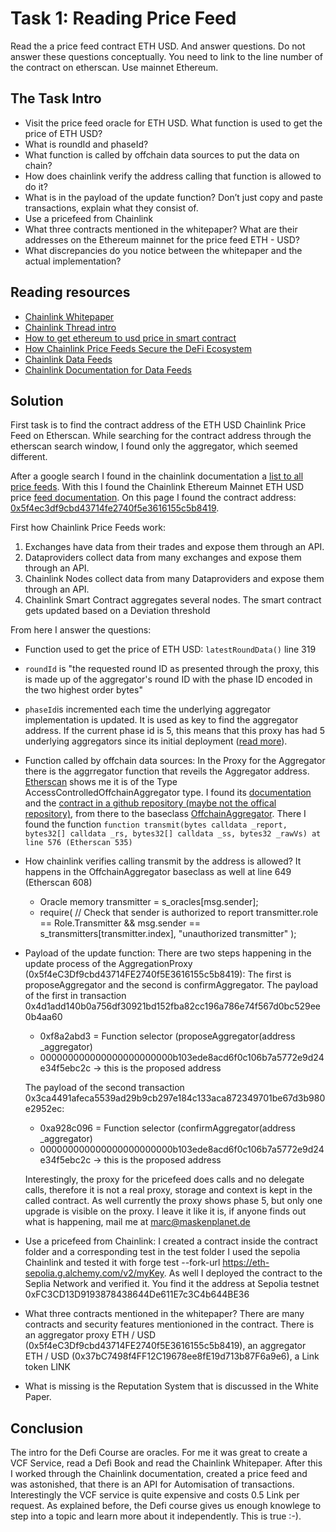 # Task 1: Reading Price Feed

Read the a price feed contract ETH USD. And answer questions. Do not answer these questions conceptually. You need to link to the line number of the contract on etherscan. Use mainnet Ethereum.

## The Task Intro

- Visit the price feed oracle for ETH USD. What function is used to get the price of
  ETH USD?
- What is roundId and phaseId?
- What function is called by offchain data sources to put the data on chain?
- How does chainlink verify the address calling that function is allowed to do it?
- What is in the payload of the update function? Don’t just copy and paste transactions, explain what they consist of.
- Use a pricefeed from Chainlink
- What three contracts mentioned in the whitepaper? What are their addresses on the
  Ethereum mainnet for the price feed ETH - USD?
- What discrepancies do you notice between the whitepaper and the actual
  implementation?

## Reading resources

- [Chainlink Whitepaper](https://research.chain.link/whitepaper-v1.pdf)
- [Chainlink Thread intro](https://twitter.com/chainlink/status/1540107442415194114?lang=en)
- [How to get ethereum to usd price in smart contract](https://dapp-world.com/smartbook/how-to-get-ethereum-to-usd-price-in-smart-contract-K4Jf)
- [How Chainlink Price Feeds Secure the DeFi Ecosystem](https://blog.chain.link/chainlink-price-feeds-secure-defi/)
- [Chainlink Data Feeds](https://data.chain.link/)
- [Chainlink Documentation for Data Feeds](https://docs.chain.link/data-feeds/)

## Solution

First task is to find the contract address of the ETH USD Chainlink Price Feed on Etherscan. While searching for the contract address through the etherscan search window, I found only the aggregator, which seemed different.

After a google search I found in the chainlink documentation a [list to all price feeds](https://data.chain.link/). With this I found the Chainlink Ethereum Mainnet ETH USD price [feed documentation](https://data.chain.link/ethereum/mainnet/crypto-usd/eth-usd). On this page I found the contract address: [0x5f4ec3df9cbd43714fe2740f5e3616155c5b8419](https://etherscan.io/address/0x5f4ec3df9cbd43714fe2740f5e3616155c5b8419#code).

First how Chainlink Price Feeds work:

1. Exchanges have data from their trades and expose them through an API.
2. Dataproviders collect data from many exchanges and expose them through an API.
3. Chainlink Nodes collect data from many Dataproviders and expose them through an API.
4. Chainlink Smart Contract aggregates several nodes. The smart contract gets updated based on a Deviation threshold

From here I answer the questions:

- Function used to get the price of ETH USD: `latestRoundData()` line 319
- `roundId` is "the requested round ID as presented through the proxy, this is made up of the aggregator's round ID with the phase ID encoded in the two highest order bytes"
- `phaseId`is incremented each time the underlying aggregator implementation is updated. It is used as key to find the aggregator address. If the current phase id is 5, this means that this proxy has had 5 underlying aggregators since its initial deployment ([read more](https://docs.chain.link/data-feeds/historical-data/)).
- Function called by offchain data sources: In the Proxy for the Aggregator there is the aggrregator function that reveils the Aggregator address. [Etherscan](https://etherscan.io/address/0x37bC7498f4FF12C19678ee8fE19d713b87F6a9e6#code) shows me it is of the Type AccessControlledOffchainAggregator type. I found its [documentation](https://docs.chain.link/data-feeds/api-reference/#requesteraccesscontroller) and the [contract in a github repository (maybe not the offical repository)](https://github.com/smartcontractkit/libocr/blob/master/contract/AccessControlledOffchainAggregator.sol), from there to the baseclass [OffchainAggregator](https://github.com/smartcontractkit/libocr/blob/master/contract/OffchainAggregator.sol). There I found the function `function transmit(bytes calldata _report, bytes32[] calldata _rs, bytes32[] calldata _ss, bytes32 _rawVs) at line 576 (Etherscan 535)`
- How chainlink verifies calling transmit by the address is allowed? It happens in the OffchainAggregator baseclass as well at line 649 (Etherscan 608)

  - Oracle memory transmitter = s_oracles[msg.sender];
  - require( // Check that sender is authorized to report
    transmitter.role == Role.Transmitter && msg.sender == s_transmitters[transmitter.index],
    "unauthorized transmitter"
    );

- Payload of the update function: There are two steps happening in the update process of the AggregationProxy (0x5f4eC3Df9cbd43714FE2740f5E3616155c5b8419): The first is proposeAggregator and the second is confirmAggregator. The payload of the first in transaction 0x4d1add140b0a756df30921bd152fba82cc196a786e74f567d0bc529ee0b4aa60

  - 0xf8a2abd3 = Function selector (proposeAggregator(address \_aggregator)
  - 000000000000000000000000b103ede8acd6f0c106b7a5772e9d24e34f5ebc2c -> this is the proposed address

  The payload of the second transaction 0x3ca4491afeca5539ad29b9cb297e184c133aca872349701be67d3b980e2952ec:

  - 0xa928c096 = Function selector (confirmAggregator(address \_aggregator)
  - 000000000000000000000000b103ede8acd6f0c106b7a5772e9d24e34f5ebc2c -> this is the proposed address

  Interestingly, the proxy for the pricefeed does calls and no delegate calls, therefore it is not a real proxy, storage and context is kept in the called contract. As well currently the proxy shows phase 5, but only one upgrade is visible on the proxy. I leave it like it is, if anyone finds out what is happening, mail me at marc@maskenplanet.de

- Use a pricefeed from Chainlink: I created a contract inside the contract folder and a corresponding test in the test folder I used the sepolia Chainlink and tested it with forge test --fork-url https://eth-sepolia.g.alchemy.com/v2/myKey. As well I deployed the contract to the Seplia Network and verified it. You find it the address at Sepolia testnet 0xFC3CD13D9193878438644De611E7c3C4b644BE36
- What three contracts mentioned in the whitepaper? There are many contracts and security features mentionioned in the contract. There is an aggregator proxy ETH / USD (0x5f4eC3Df9cbd43714FE2740f5E3616155c5b8419), an aggregator ETH / USD (0x37bC7498f4FF12C19678ee8fE19d713b87F6a9e6), a Link token LINK
- What is missing is the Reputation System that is discussed in the White Paper.

## Conclusion

The intro for the Defi Course are oracles. For me it was great to create a VCF Service, read a Defi Book and read the Chainlink Whitepaper. After this I worked through the Chainlink documentation, created a price feed and was astonished, that there is an API for Automisation of transactions. Interestingly the VCF service is quite expensive and costs 0.5 Link per request. As explained before, the Defi course gives us enough knowlege to step into a topic and learn more about it independently. This is true :-).
